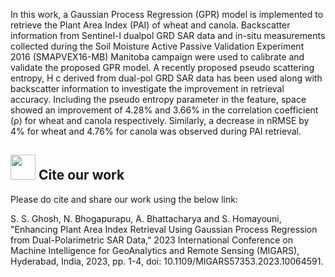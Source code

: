 In this work, a Gaussian Process Regression (GPR) model is implemented to retrieve the Plant Area Index (PAI) of wheat and canola. Backscatter information from Sentinel-l dualpol GRD SAR data and in-situ measurements collected during the Soil Moisture Active Passive Validation Experiment 2016 (SMAPVEX16-MB) Manitoba campaign were used to calibrate and validate the proposed GPR model. A recently proposed pseudo scattering entropy, H c derived from dual-pol GRD SAR data has been used along with backscatter information to investigate the improvement in retrieval accuracy. Including the pseudo entropy parameter in the feature, space showed an improvement of 4.28% and 3.66% in the correlation coefficient (ρ) for wheat and canola respectively. Similarly, a decrease in nRMSE by 4% for wheat and 4.76% for canola was observed during PAI retrieval.




## <img src="https://user-images.githubusercontent.com/42670579/154798028-f97fe796-6be4-4328-9021-9912de0b3bbe.jpg" width="40" height="40"> Cite our work


Please do cite and share our work using the below link:


S. S. Ghosh, N. Bhogapurapu, A. Bhattacharya and S. Homayouni, "Enhancing Plant Area Index Retrieval Using Gaussian Process Regression from Dual-Polarimetric SAR Data," 2023 International Conference on Machine Intelligence for GeoAnalytics and Remote Sensing (MIGARS), Hyderabad, India, 2023, pp. 1-4, doi: 10.1109/MIGARS57353.2023.10064591.
